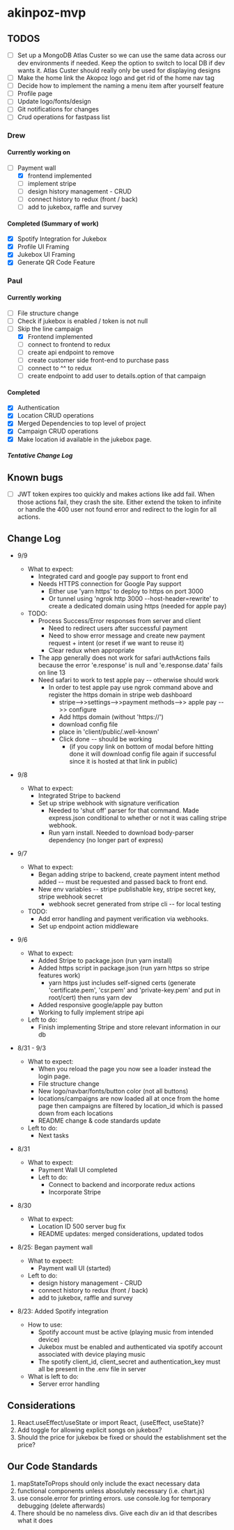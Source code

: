 # akinpoz-mvp

## TODOS

- [ ] Set up a MongoDB Atlas Custer so we can use the same data across our dev environments if needed. Keep the option to switch to local DB if dev wants it. Atlas Custer should really only be used for displaying designs
- [ ] Make the home link the Akopoz logo and get rid of the home nav tag
- [ ] Decide how to implement the naming a menu item after yourself feature
- [ ] Profile page
- [ ] Update logo/fonts/design
- [ ] Git notifications for changes
- [ ] Crud operations for fastpass list

### Drew

#### Currently working on

- [ ] Payment wall
  - [x] frontend implemented
  - [ ] implement stripe
  - [ ] design history management - CRUD
  - [ ] connect history to redux (front / back)
  - [ ] add to jukebox, raffle and survey

#### Completed (Summary of work)

- [x] Spotify Integration for Jukebox
- [x] Profile UI Framing
- [x] Jukebox UI Framing
- [x] Generate QR Code Feature

### Paul

#### Currently working

- [ ] File structure change
- [ ] Check if jukebox is enabled / token is not null
- [ ] Skip the line campaign
  - [x] Frontend implemented
  - [ ] connect to frontend to redux
  - [ ] create api endpoint to remove
  - [ ] create customer side front-end to purchase pass
  - [ ] connect to ^^ to redux
  - [ ] create endpoint to add user to details.option of that campaign

#### Completed

- [x] Authentication
- [x] Location CRUD operations
- [x] Merged Dependencies to top level of project
- [x] Campaign CRUD operations
- [x] Make location id available in the jukebox page.

##### Tentative Change Log

## Known bugs

- [ ] JWT token expires too quickly and makes actions like add fail. When those actions fail, they crash the site. Either extend the token to infinite or handle the 400 user not found error and redirect to the login for all actions.

## Change Log

- 9/9
  - What to expect:
    - Integrated card and google pay support to front end
    - Needs HTTPS connection for Google Pay support
      - Either use 'yarn https' to deploy to https on port 3000
      - Or tunnel using 'ngrok http 3000 --host-header=rewrite' to create a dedicated domain using https (needed for apple pay)
  - TODO:
    - Process Success/Error responses from server and client
      - Need to redirect users after successful payment
      - Need to show error message and create new payment request + intent (or reset if we want to reuse it)
      - Clear redux when appropriate
    - The app generally does not work for safari authActions fails because the error 'e.response' is null and 'e.response.data' fails on line 13
    - Need safari to work to test apple pay -- otherwise should work
      - In order to test apple pay use ngrok command above and register the https domain in stripe web dashboard 
        - stripe-->>settings-->>payment methods-->> apple pay -->> configure
        - Add https domain (without 'https://')
        - download config file
        - place in 'client/public/.well-known'
        - Click done -- should be working 
          - (if you copy link on bottom of modal before hitting done it will download config file again if successful since it is hosted at that link in public)

- 9/8
  - What to expect:
    - Integrated Stripe to backend
    - Set up stripe webhook with signature verification
      - Needed to 'shut off' parser for that command.  Made express.json conditional to whether or not it was calling stripe webhook.
      - Run yarn install.  Needed to download body-parser dependency (no longer part of express)

- 9/7
  - What to expect:
    - Began adding stripe to backend, create payment intent method added -- must be requested and passed back to front end.
    - New env variables -- stripe publishable key, stripe secret key, stripe webhook secret
      - webhook secret generated from stripe cli -- for local testing
  - TODO: 
    - Add error handling and payment verification via webhooks.
    - Set up endpoint action middleware

- 9/6
  - What to expect:
    - Added Stripe to package.json (run yarn install)
    - Added https script in package.json (run yarn https so stripe features work)
      - yarn https just includes self-signed certs (generate 'certificate.pem', 'csr.pem' and 'private-key.pem' and put in root/cert) then runs yarn dev
    - Added responsive google/apple pay button
    - Working to fully implement stripe api
  - Left to do: 
    - Finish implementing Stripe and store relevant information in our db

- 8/31 - 9/3
  - What to expect:
    - When you reload the page you now see a loader instead the login page.
    - File structure change
    - New logo/navbar/fonts/button color (not all buttons)
    - locations/campaigns are now loaded all at once from the home page then campaigns are filtered by location_id which is passed down from each locations
    - README change & code standards update
  - Left to do:
    - Next tasks

- 8/31
  - What to expect:
    - Payment Wall UI completed
    - Left to do:
      - Connect to backend and incorporate redux actions
      - Incorporate Stripe
- 8/30
  - What to expect:
    - Location ID 500 server bug fix
    - README updates: merged considerations, updated todos

- 8/25: Began payment wall
  - What to expect:
    - Payment wall UI (started)
  - Left to do:
    - design history management - CRUD
    - connect history to redux (front / back)
    - add to jukebox, raffle and survey

- 8/23: Added Spotify integration
  - How to use:
    - Spotify account must be active (playing music from intended device)
    - Jukebox must be enabled and authenticated via spotify account associated with device playing music
    - The spotify client_id, client_secret and authentication_key must all be present in the .env file in server
  - What is left to do:
    - Server error handling

## Considerations

1. React.useEffect/useState or import React, {useEffect, useState}?
2. Add toggle for allowing explicit songs on jukebox?
3. Should the price for jukebox be fixed or should the establishment set the price?

## Our Code Standards

1. mapStateToProps should only include the exact necessary data
2. functional components unless absolutely necessary (i.e. chart.js)
3. use console.error for printing errors. use console.log for temporary debugging (delete afterwards)
4. There should be no nameless divs. Give each div an id that describes what it does
